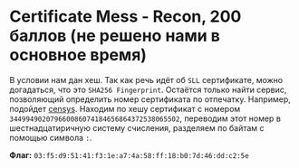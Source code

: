 # Certificate Mess - Recon, 200 баллов (не решено нами в основное время)
В условии нам дан хеш. Так как речь идёт об `SLL` сертификате, можно догадаться, что это `SHA256 Fingerprint`. 
Остаётся только найти сервис, позволяющий определить номер сертификата по отпечатку. Например, подойдет [censys](https://censys.io/certificates).
Находим по хешу сертификат с номером `344994902079660086074184656864372538065502`, переводим этот номер в шестнадцатиричную систему счисления, разделяем по байтам с помощью символа `:`.

**Флаг:** `03:f5:d9:51:41:f3:1e:a7:4a:58:ff:18:b0:7d:46:dd:c2:5e`
